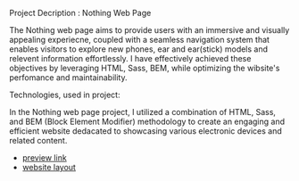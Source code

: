 Project Decription : Nothing Web Page

The Nothing web page aims to provide users with an immersive and visually appealing experiecne, coupled with a seamless navigation system that enables visitors to explore new phones, ear and ear(stick) models and relevent information effortlessly.
I have effectively achieved these objectives by leveraging HTML, Sass, BEM, while optimizing the wibsite's perfomance and maintainability.

Technologies, used in project:

In the Nothing web page project, I utilized a combination of HTML, Sass, and BEM (Block Element Modifier) methodology to create an engaging and efficient website dedacated to showcasing various electronic devices and related content.

- [preview link](https://fearparanoia.github.io/Nothing-landing/)
- [website layout](https://www.figma.com/file/DtkQmQ797hk0nI4KfMi2Uq/BOSE-New-Version?node-id=6802%3A139&mode=dev)
